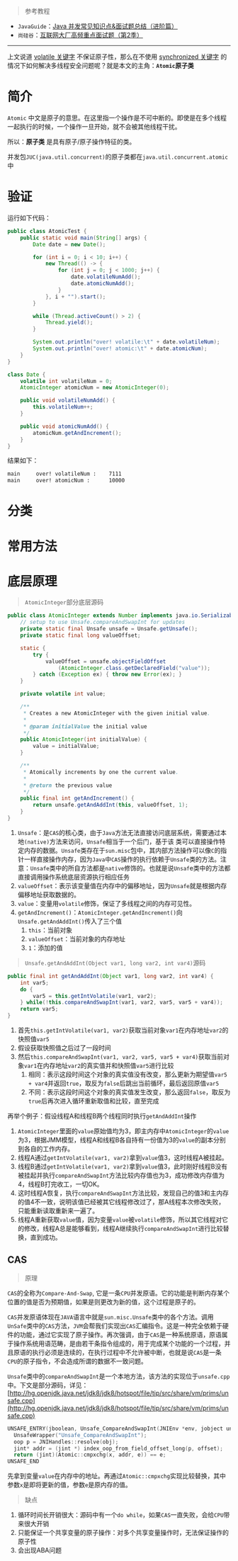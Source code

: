 > 参考教程

- `JavaGuide`：[Java 并发常见知识点&面试题总结（进阶篇）](https://javaguide.cn/java/concurrent/java并发进阶常见面试题总结/)
- `尚硅谷`：[互联网大厂高频重点面试题（第2季）](http://www.atguigu.com/download_detail.shtml?v=130)

---

上文说道 [volatile 关键字](https://maxqiu.com/article/detail/127) 不保证原子性，那么在不使用 [synchronized 关键字](https://maxqiu.com/article/detail/125) 的情况下如何解决多线程安全问题呢？就是本文的主角：**`Atomic`原子类**

# 简介

`Atomic` 中文是原子的意思。在这里指一个操作是不可中断的。即使是在多个线程一起执行的时候，一个操作一旦开始，就不会被其他线程干扰。

所以：**原子类** 是具有原子/原子操作特征的类。

并发包`JUC(java.util.concurrent)`的原子类都在`java.util.concurrent.atomic`中

# 验证

运行如下代码：

```java
public class AtomicTest {
    public static void main(String[] args) {
        Date date = new Date();

        for (int i = 0; i < 10; i++) {
            new Thread(() -> {
                for (int j = 0; j < 1000; j++) {
                    date.volatileNumAdd();
                    date.atomicNumAdd();
                }
            }, i + "").start();
        }

        while (Thread.activeCount() > 2) {
            Thread.yield();
        }

        System.out.println("over! volatile:\t" + date.volatileNum);
        System.out.println("over! atomic:\t" + date.atomicNum);
    }
}

class Date {
    volatile int volatileNum = 0;
    AtomicInteger atomicNum = new AtomicInteger(0);

    public void volatileNumAdd() {
        this.volatileNum++;
    }

    public void atomicNumAdd() {
        atomicNum.getAndIncrement();
    }
}
```

结果如下：

```bash
main	 over! volatileNum :	7111
main	 over! atomicNum :  	10000
```

# 分类

# 常用方法

# 底层原理

> `AtomicInteger`部分底层源码

```java
public class AtomicInteger extends Number implements java.io.Serializable {
    // setup to use Unsafe.compareAndSwapInt for updates
    private static final Unsafe unsafe = Unsafe.getUnsafe();
    private static final long valueOffset;

    static {
        try {
            valueOffset = unsafe.objectFieldOffset
                (AtomicInteger.class.getDeclaredField("value"));
        } catch (Exception ex) { throw new Error(ex); }
    }

    private volatile int value;

    /**
     * Creates a new AtomicInteger with the given initial value.
     *
     * @param initialValue the initial value
     */
    public AtomicInteger(int initialValue) {
        value = initialValue;
    }

    /**
     * Atomically increments by one the current value.
     *
     * @return the previous value
     */
    public final int getAndIncrement() {
        return unsafe.getAndAddInt(this, valueOffset, 1);
    }
}
```

1. `Unsafe`：是`CAS`的核心类，由于`Java`方法无法直接访问底层系统，需要通过本地`(native)`方法来访问，`Unsafe`相当于一个后门，基于该
类可以直接操作特定内存的数据。`Unsafe`类存在于`sun.misc`包中，其内部方法操作可以像`C`的指针一样直接操作内存，因为`Java`中`CAS`操作的执行依赖于`Unsafe`类的方法。注意：`Unsafe`类中的所自方法都是`native`修饰的。也就是说`Unsaf`e类中的方法都直接调用操作系统底层资源执行相应任务
2. `valueOffset`：表示该变量值在内存中的偏移地址，因为`Unsafe`就是根据内存偏移地址获取数据的。
3. `value`：变量用`volatile`修饰，保证了多线程之间的内存可见性。
4. `getAndIncrement()`：`AtomicInteger.getAndIncrement()`向`Unsafe.getAndAddInt()`传入了三个值
    1. `this`：当前对象
    2. `valueOffset`：当前对象的内存地址
    3. `1`：添加的值

> `Unsafe.getAndAddInt(Object var1, long var2, int var4)`源码

```java
public final int getAndAddInt(Object var1, long var2, int var4) {
    int var5;
    do {
        var5 = this.getIntVolatile(var1, var2);
    } while(!this.compareAndSwapInt(var1, var2, var5, var5 + var4));
    return var5;
}
```

1. 首先`this.getIntVolatile(var1, var2)`获取当前对象`var1`在内存地址`var2`的快照值`var5`
2. 假设获取快照值之后过了一段时间
3. 然后`this.compareAndSwapInt(var1, var2, var5, var5 + var4)`获取当前对象`var1`在内存地址`var2`的真实值并和快照值`var5`进行比较
    1. 相同：表示这段时间这个对象的真实值没有改变，那么更新为期望值`var5 + var4`并返回`true`，取反为`false`后跳出当前循环，最后返回原值`var5`
    2. 不同：表示这段时间这个对象的真实值发生改变，那么返回`false`，取反为`true`后再次进入循环重新取值和比较，直至完成

再举个例子：假设线程A和线程B两个线程同时执行`getAndAddInt`操作

1. `AtomicInteger`里面的`value`原始值均为3，即主内存中`AtomicInteger`的`value`为3，根据JMM模型，线程A和线程B各自持有一份值为3的`value`的副本分别到各自的工作内存。
2. 线程A通过`getIntVolatile(var1, var2)`拿到`value`值3，这时线程A被挂起。
3. 线程B通过`getIntVolatile(var1, var2)`拿到`value`值3，此时刚好线程B没有被挂起并执行`compareAndSwapInt`方法比较内存值也为3，成功修改内存值为4，线程B打完收工，一切OK。
4. 这时线程A恢复，执行`compareAndSwapInt`方法比较，发现自己的值3和主内存的值4不一致，说明该值已经被其它线程修改过了，那A线程本次修改失败，只能重新读取重新来一遍了。
5. 线程A重新获取`value`值，因为变量`value`被`volatile`修饰，所以其它线程对它的修改，线程A总是能够看到，线程A继续执行`compareAndSwapInt`进行比较替换，直到成功。

## CAS

> 原理

`CAS`的全称为`Compare-And-Swap`, 它是一条`CPU`并发原语。它的功能是判断内存某个位置的值是否为预期值，如果是则更改为新的值，这个过程是原子的。

`CAS`并发原语体现在`JAVA`语言中就是`sun.misc.Unsafe`类中的各个方法。调用`UnSafe`类中的`CAS`方法，`JVM`会帮我们实现出`CAS`汇编指令。这是一种完全依赖于硬件的功能，通过它实现了原子操作。再次强调，由于`CAS`是一种系统原语，原语属于操作系统用语范畴，是由若干条指令组成的，用于完成某个功能的一个过程，并且原语的执行必须是连续的，在执行过程中不允许被中断，也就是说`CAS`是一条`CPU`的原子指令，不会造成所谓的数据不一致问题。

`Unsafe`类中的`compareAndSwapInt`是一个本地方法，该方法的实现位于`unsafe.cpp`中。下文是部分源码，详见：[http://hg.openjdk.java.net/jdk8/jdk8/hotspot/file/tip/src/share/vm/prims/unsafe.cpp](http://hg.openjdk.java.net/jdk8/jdk8/hotspot/file/tip/src/share/vm/prims/unsafe.cpp)

```cpp
UNSAFE_ENTRY(jboolean, Unsafe_CompareAndSwapInt(JNIEnv *env, jobject unsafe, jobject obj, jlong offset, jint e, jint x))
  UnsafeWrapper("Unsafe_CompareAndSwapInt");
  oop p = JNIHandles::resolve(obj);
  jint* addr = (jint *) index_oop_from_field_offset_long(p, offset);
  return (jint)(Atomic::cmpxchg(x, addr, e)) == e;
UNSAFE_END
```

先拿到变量`value`在内存中的地址。再通过`Atomic::cmpxchg`实现比较替换，其中参数`x`是即将更新的值，参数`e`是原内存的值。

> 缺点

1. 循环时间长开销很大：源码中有一个`do while`，如果`CAS`一直失败，会给`CPU`带来很大开销
2. 只能保证一个共享变量的原子操作：对多个共享变量操作时，无法保证操作的原子性
3. 会出现ABA问题
